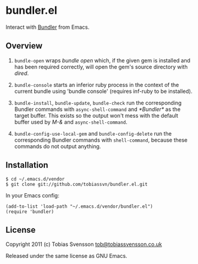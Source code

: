 # bundler.el

Interact with [Bundler](http://gembundler.com/) from Emacs.

## Overview

1) `bundle-open` wraps *bundle open* which, if the given gem is installed
   and has been required correctly, will open the gem's source directory
   with *dired*.

2) `bundle-console` starts an inferior ruby process in the context of the
   current bundle using 'bundle console' (requires inf-ruby to be installed).

3) `bundle-install`, `bundle-update`, `bundle-check` run the corresponding
   Bundler commands with `async-shell-command` and _\*Bundler\*_ as the
   target buffer. This exists so the output won't mess with the default
   buffer used by *M-&* and `async-shell-command`.

4) `bundle-config-use-local-gem` and `bundle-config-delete` run the corresponding Bundler commands with `shell-command`, because these commands do not output anything.

## Installation

    $ cd ~/.emacs.d/vendor
    $ git clone git://github.com/tobiassvn/bundler.el.git

In your Emacs config:

    (add-to-list 'load-path "~/.emacs.d/vendor/bundler.el")
    (require 'bundler)

## License

Copyright 2011 (c) Tobias Svensson <tob@tobiassvensson.co.uk>

Released under the same license as GNU Emacs.
